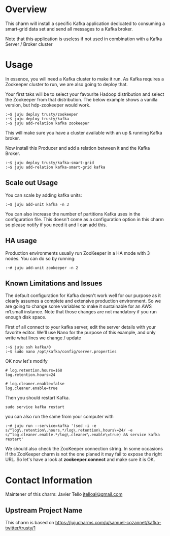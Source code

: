 # Overview

This charm will install a specific Kafka application dedicated to consuming a smart-grid data set and send all messages to a Kafka broker.

Note that this application is useless if not used in combination with a Kafka Server / Broker cluster

# Usage

In essence, you will need a Kafka cluster to make it run. As Kafka requires a Zookeeper cluster to run, we are also going to deploy that. 

Your first taks will be to select your favourite Hadoop distribution and select the Zookeeper from that distribution. The below example shows a vanilla version, but hdp-zookeeper would work. 

    :~$ juju deploy trusty/zookeeper
    :~$ juju deploy trusty/kafka
    :~$ juju add-relation kafka zookeeper

This will make sure you have a cluster available with an up & running Kafka broker. 

Now install this Producer and add a relation between it and the Kafka Broker. 

    :~$ juju deploy trusty/kafka-smart-grid
    :~$ juju add-relation kafka-smart-grid kafka

## Scale out Usage

You can scale by adding kafka units:

    :~$ juju add-unit kafka -n 3

You can also increase the number of partitions Kafka uses in the configuration file. This doesn't come as a configuration option in this charm so please notify if you need it and I can add this. 

## HA usage

Production environments usually run ZooKeeper in a HA mode with 3 nodes. You can do so by running: 

    :~# juju add-unit zookeeper -n 2

## Known Limitations and Issues

The default configuration for Kafka doesn't work well for our purpose as it clearly assumes a complete and extensive production environment. So we are going to change some variables to make it sustainable for an AWS m1.small instance. Note that those changes are not mandatory if you run enough disk space. 

First of all connect to your kafka server, edit the server details with your favorite editor. We'll use Nano for the purpose of this example, and only write what lines we change / update

    :~$ juju ssh kafka/0
    :~$ sudo nano /opt/kafka/config/server.properties

OK now let's modify

    # log.retention.hours=168
    log.retention.hours=24

    # log.cleaner.enable=false
    log.cleaner.enable=true


Then you should restart Kafka. 

    sudo service kafka restart

you can also run the same from your computer with 

    :~# juju run --service=kafka '(sed -i -e s/^log\.retention\.hours.*/log\.retention\.hours\=24/ -e s/^log.cleaner.enable.*/log\.cleaner\.enable\=true) && service kafka restart'

We should also check the ZooKeeper connection string. In some occasions if the ZooKeeper charm is not the one planed it may fail to expose the right URL. So let's have a look at **zookeeper.connect** and make sure it is OK.


# Contact Information

Maintener of this charm: Javier Tello <jtelloal@gmail.com>

## Upstream Project Name

This charm is based on https://jujucharms.com/u/samuel-cozannet/kafka-twitter/trusty/1

